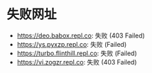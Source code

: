 # 失败网址
- https://deo.babox.repl.co: 失败 (403
Failed)
- https://ys.pyxzp.repl.co: 失败 (Failed)
- https://turbo.flinthill.repl.co: 失败 (Failed)
- https://vi.zogzr.repl.co: 失败 (403
Failed)
